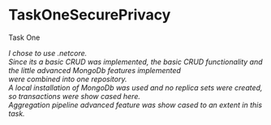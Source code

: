 # TaskOneSecurePrivacy
Task One

*I chose to use .netcore. <br/>
Since its a basic CRUD was implemented, the basic CRUD functionality and the little advanced MongoDb features implemented <br/>
were combined into one repository. <br/>
A local installation of MongoDb was used and no replica sets were created, so transactions were show cased here. <br/>
Aggregation pipeline advanced feature was show cased to an extent in this task.*
